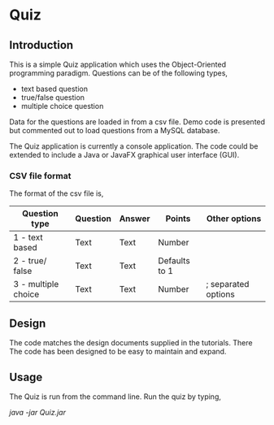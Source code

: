 # Quiz

## Introduction
This is a simple Quiz application which uses the Object-Oriented programming paradigm.
Questions can be of the following types,
- text based question
- true/false question
- multiple choice question

Data for the questions are loaded in from a csv file. Demo code
is presented but commented out to load questions from a MySQL 
database.

The Quiz application is currently a console application. The code could be extended to include a Java or JavaFX graphical user interface (GUI).

### CSV file format
The format of the csv file is,

| Question type       | Question | Answer | Points        | Other options       |
|---------------------|----------|--------|---------------|---------------------|
| 1 - text based      | Text     | Text   | Number        |                     |
| 2 - true/ false     | Text     | Text   | Defaults to 1 |                     |
| 3 - multiple choice | Text     | Text   | Number        | ; separated options |

## Design
The code matches the design documents supplied in the tutorials. There
The code has been designed to be easy to maintain and expand. 

## Usage
The Quiz is run from the command line. Run the quiz by typing,

*java -jar Quiz.jar*